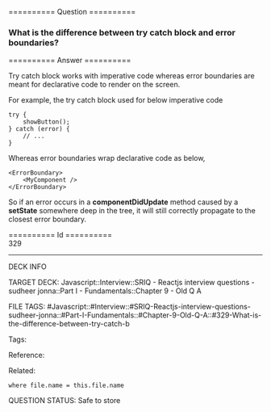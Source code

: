========== Question ==========  

### What is the difference between try catch block and error boundaries?  

========== Answer ==========  

Try catch block works with imperative code whereas error boundaries are meant for declarative code to render on the screen.

For example, the try catch block used for below imperative code

<!-- codeblock-start -->
<pre><code class="hljs language-javascript"><span class="hljs-keyword">try</span> {
    <span class="hljs-title function_">showButton</span>();
} <span class="hljs-keyword">catch</span> (error) {
    <span class="hljs-comment">// ...</span>
}
</code></pre>
<!-- codeblock-end -->

Whereas error boundaries wrap declarative code as below,

<!-- codeblock-start -->
<pre><code class="hljs language-javascript">&#x3C;<span class="hljs-title class_">ErrorBoundary</span>>
    <span class="xml"><span class="hljs-tag">&#x3C;<span class="hljs-name">MyComponent</span> /></span></span>
&#x3C;/<span class="hljs-title class_">ErrorBoundary</span>>
</code></pre>
<!-- codeblock-end -->

So if an error occurs in a **componentDidUpdate** method caused by a **setState** somewhere deep in the tree, it will still correctly propagate to the closest error boundary.

========== Id ==========  
329

---

DECK INFO

TARGET DECK: Javascript::Interview::SRIQ - Reactjs interview questions - sudheer jonna::Part I - Fundamentals::Chapter 9 - Old Q A

FILE TAGS: #Javascript::#Interview::#SRIQ-Reactjs-interview-questions-sudheer-jonna::#Part-I-Fundamentals::#Chapter-9-Old-Q-A::#329-What-is-the-difference-between-try-catch-b

Tags:

Reference:

Related:

```dataview
where file.name = this.file.name
```
QUESTION STATUS: Safe to store

